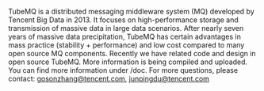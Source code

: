 TubeMQ is a distributed messaging middleware system (MQ) developed by Tencent Big Data in 2013. It focuses on high-performance storage and transmission of massive data in large data scenarios.
After nearly seven years of massive data precipitation, TubeMQ has certain advantages in mass practice (stability + performance) and low cost compared to many open source MQ components. Recently we have related code and design in open source TubeMQ. More information is being compiled and uploaded.
You can find more information under /doc. 
For more questions, please contact: gosonzhang@tencent.com, junpingdu@tencent.com
